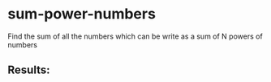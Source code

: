 # sum-power-numbers
Find the sum of all the numbers which can be write as a sum of N powers of numbers

<h2>Results:</h2>
